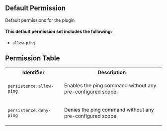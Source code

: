 ## Default Permission

Default permissions for the plugin

#### This default permission set includes the following:

- `allow-ping`

## Permission Table

<table>
<tr>
<th>Identifier</th>
<th>Description</th>
</tr>


<tr>
<td>

`persistence:allow-ping`

</td>
<td>

Enables the ping command without any pre-configured scope.

</td>
</tr>

<tr>
<td>

`persistence:deny-ping`

</td>
<td>

Denies the ping command without any pre-configured scope.

</td>
</tr>
</table>
